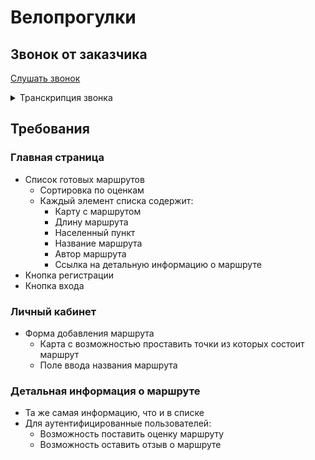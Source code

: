 # Велопрогулки

## Звонок от заказчика

[Слушать звонок](https://drive.google.com/file/d/1afIcEt6IrImlw_-Plull144Q83FJnoZd/view?usp=sharing)

<details>
<summary>Транскрипция звонка</summary>
<p>
Приём! Я - Дмитрий Александрович Велосипедов. Нетрудно догадаться, что я 
очень люблю покатушки на двухколёсном друге. Но мне всё сложнее и сложнее 
находить прикольные маршруты для поездок.

Хорошо, что мой друг посоветовал обратиться к вам. Ведь вы - настоящие 
специалисты. И обязательно поможете мне создать сервис для велосипедистов. 
Его суть в том, что каждый может создать веломаршрут на карте и поделиться 
им с другими. Классно звучит?!

А еще можно будет оставлять отзыв о маршруте и ставить оценку. Такой сервис 
просто взорвёт весь интернет! До связи!
</p>
</details>

## Требования

### Главная страница

* Список готовых маршрутов
  * Сортировка по оценкам
  * Каждый элемент списка содержит:
    * Карту с маршрутом
    * Длину маршрута
    * Населенный пункт
    * Название маршрута
    * Автор маршрута
    * Ссылка на детальную информацию о маршруте
* Кнопка регистрации
* Кнопка входа

### Личный кабинет

* Форма добавления маршрута
  * Карта с возможностью проставить точки из которых состоит маршрут
  * Поле ввода названия маршрута

### Детальная информация о маршруте

* Та же самая информацию, что и в списке
* Для аутентифицированные пользователей:
  * Возможность поставить оценку маршруту
  * Возможность оставить отзыв о маршруте

